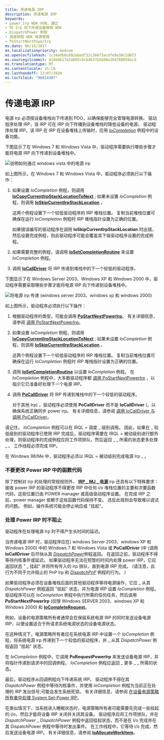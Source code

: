 ```yaml
---
title: 传递电源 IRP
description: 传递电源 IRP
keywords:
- power Irp WDK 内核，通过
- 将 Irp 向下传递设备堆栈 WDK
- DispatchPower 例程
- 调度例程 WDK 电源管理
- PoStartNextPowerIrp
ms.date: 06/16/2017
ms.localizationpriority: medium
ms.openlocfilehash: 1c34adb8c692abedf32c36673acdfe9a38c2d073
ms.sourcegitcommit: 418e6617e2a695c9cb4b37b5b60e264760858acd
ms.translationtype: MT
ms.contentlocale: zh-CN
ms.lasthandoff: 12/07/2020
ms.locfileid: "96814307"
---
```

# <a name="passing-power-irps"></a>传递电源 IRP





电源 Irp 必须按设备堆栈向下传递到 PDO，以确保能够完全管理电源转换。 驱动程序处理 IRP，该 IRP 可在 IRP 向下传播到设备堆栈时降低设备的电源。 驱动程序处理 IRP，该 IRP 在 IRP 在设备堆栈上传输时，应用 [*IoCompletion*](/windows-hardware/drivers/ddi/wdm/nc-wdm-io_completion_routine) 例程中的设备功能。

下图显示了在 Windows 7 和 Windows Vista 中，驱动程序需要执行哪些步骤才能将电源 IRP 向下传递到设备堆栈中。

![说明如何通过 windows vista 中的电源 irp](images/passirpvista.png)

如上图所示，在 Windows 7 和 Windows Vista 中，驱动程序必须执行以下操作：

1.  如果设置 *IoCompletion* 例程，则调用 [**IoCopyCurrentIrpStackLocationToNext**](/windows-hardware/drivers/ddi/wdm/nf-wdm-iocopycurrentirpstacklocationtonext) ; 如果未设置 *IoCompletion* 例程，则调用 [**IoSkipCurrentIrpStackLocation**](./mm-bad-pointer.md) 。

    这两个例程设置下一个较低驱动程序的 IRP 堆栈位置。 复制当前堆栈位置可确保在运行 *IoCompletion* 例程时 IRP 堆栈指针设置为正确的位置。

    如果错误编写的驱动程序在调用 **IoSkipCurrentIrpStackLocation** 时出错，然后设置完成例程，则此驱动程序可能会覆盖其下级驱动程序设置的完成例程。

2.  如果需要完整的例程，请调用 [**IoSetCompletionRoutine**](/windows-hardware/drivers/ddi/wdm/nf-wdm-iosetcompletionroutine) 来设置 *IoCompletion* 例程。

3.  调用 [**IoCallDriver**](/windows-hardware/drivers/ddi/wdm/nf-wdm-iocalldriver) 将 IRP 传递到堆栈中的下一个较低的驱动程序。

下图显示了在 Windows Server 2003、Windows XP 和 Windows 2000 中，驱动程序需要采取哪些步骤才能将电源 IRP 向下传递到设备堆栈中。

![将电源 irp 传递 (windows server 2003、windows xp 和 windows 2000) ](images/passirp.png)

如上图所示，驱动程序必须执行以下操作：

1.  根据驱动程序的类型，可能会调用 [**PoStartNextPowerIrp**](/windows-hardware/drivers/ddi/ntifs/nf-ntifs-postartnextpowerirp)。 有关详细信息，请参阅 [调用 PoStartNextPowerIrp](calling-postartnextpowerirp.md)。

2.  如果设置 *IoCompletion* 例程，则调用 [**IoCopyCurrentIrpStackLocationToNext**](/windows-hardware/drivers/ddi/wdm/nf-wdm-iocopycurrentirpstacklocationtonext) ; 如果未设置 *IoCompletion* 例程，则调用 [**IoSkipCurrentIrpStackLocation**](./mm-bad-pointer.md) 。

    这两个例程设置下一个较低驱动程序的 IRP 堆栈位置。 复制当前堆栈位置可确保在运行 *IoCompletion* 例程时 IRP 堆栈指针设置为正确的位置。

3.  调用 [**IoSetCompletionRoutine**](/windows-hardware/drivers/ddi/wdm/nf-wdm-iosetcompletionroutine) 以设置 *IoCompletion* 例程。 在 *IoCompletion* 例程中，大多数驱动程序都 [调用 PoStartNextPowerIrp](calling-postartnextpowerirp.md) ，以指示它已准备好处理下一个电源 IRP。

4.  调用 [**PoCallDriver**](/windows-hardware/drivers/ddi/ntifs/nf-ntifs-pocalldriver) 将 IRP 传递到堆栈中的下一个较低的驱动程序。

    对于其他 Irp) ，驱动程序必须使用 **PoCallDriver** 而不是 **IoCallDriver** (，以确保系统正确同步 power irp。 有关详细信息，请参阅 [调用 IoCallDriver 与调用 PoCallDriver](calling-iocalldriver-versus-calling-pocalldriver.md)。

请记住， *IoCompletion* 例程可以在 IRQL = 调度 \_ 级别调用。 因此，如果在 \_ 较低级别的驱动程序已使用 IRP 完成后，驱动程序需要在 IRQL = 被动级别进行额外处理，则驱动程序的完成例程应将工作项排队，然后返回 \_ \_ 所需的状态更多处理 \_ 。 工作线程必须完成 IRP。

在 Windows 98/Me 中，驱动程序必须以 IRQL = 被动级别完成电源 Irp \_ 。

### <a name="do-not-change-the-function-codes-in-a-power-irp"></a>不要更改 Power IRP 中的函数代码

除了控制对 Irp 的处理的常规规则外， [**IRP \_ MJ \_ 电源**](./irp-mj-power.md) irp 还具有以下特殊要求：接收 power IRP 的驱动程序不得更改 IRP 中任何 i/o 堆栈位置的主要和次要函数代码，这些位置已由 POWER manager 或高级驱动程序设置。 在完成 IRP 之前，power manager 依赖于这些函数代码保持不变。 违反此规则会导致难以调试的问题。 例如，操作系统可能会停止响应或 "挂起"。

### <a name="do-not-block-while-handling-a-power-irp"></a>处理 Power IRP 时不阻止

驱动程序在处理电源 Irp 时不得产生长时间的延迟。

当传递电源 IRP 时，驱动程序应在) windows Server 2003、windows XP 和 Windows 2000) 中的 Windows 7 和 Windows Vista 或 **PoCallDriver** (中 (调用 **IoCallDriver** 后尽快从其 [*DispatchPower*](/windows-hardware/drivers/ddi/wdm/nc-wdm-driver_dispatch)例程返回。 在返回之前，驱动程序不得等待内核事件或延迟。 如果驱动程序无法在短暂的时间内处理 power IRP，它应返回状态 " \_ 挂起" 并将所有传入的 irp 排队，直到电源 IRP 完成。  (请注意，此行为不同于允许阻止的 PnP Irp 和 [*DispatchPnP*](/windows-hardware/drivers/ddi/wdm/nc-wdm-driver_dispatch) 例程的行为。 ) 

如果驱动程序必须在设备堆栈后面的其他驱动程序等待电源操作，它应 \_ 从其 *DispatchPower* 例程返回 "挂起" 状态，并为电源 IRP 设置 *IoCompletion* 例程。 驱动程序可以在 *IoCompletion* 例程中执行所需的任何任务，然后调用 **PoStartNextPowerIrp** (仅限 Windows SERVER 2003、windows XP 和 Windows 2000) 和 [**IoCompleteRequest**](/windows-hardware/drivers/ddi/wdm/nf-wdm-iocompleterequest)。

例如，设备的电源策略所有者通常会在保留系统电源 IRP 的同时发送设备电源 IRP，以便设置适合于所请求系统电源状态的设备电源状态。

在这种情况下，电源策略所有者应在系统电源 IRP 中设置一个 *IoCompletion* 例程，将系统电源 irp 传递到下一个较低的驱动程序，并 \_ 从其 *DispatchPower* 例程返回 "挂起" 状态。

在 *IoCompletion* 例程中，它调用 **PoRequestPowerIrp** 来发送设备电源 IRP，并将指针传递到请求中的回调例程。 *IoCompletion* 例程应返回 \_ 更多 \_ \_ 所需的状态。

最后，驱动程序从回调例程向下传递系统 IRP。 驱动程序不得在其 *DispatchPower* 例程中等待内核事件，并使用 *IoCompletion* 例程为当前正在处理的 IRP 发出信号;可能会发生系统死锁。 有关详细信息，请参阅 [在设备电源策略所有者中处理 System Set-Power IRP](handling-a-system-set-power-irp-in-a-device-power-policy-owner.md)。

在类似情况下，当系统进入睡眠状态时，电源策略所有者可能需要先完成一些挂起的 i/o，然后才能将设备 IRP 关闭并关闭其设备。 驱动程序应将工作项排队，并在 *DispatchPower* \_ *DispatchPower* 例程中返回挂起状态，而不是在 I/o 完成并在其 DispatchPower 例程中等待时发出事件。 在工作线程中，它等待 i/o 完成，然后发送设备电源 IRP。 有关详细信息，请参阅 [**IoAllocateWorkItem**](/windows-hardware/drivers/ddi/wdm/nf-wdm-ioallocateworkitem)。

 

